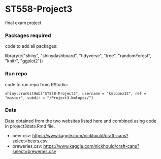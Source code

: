 # ST558-Project3
final exam project

### Packages required

code to add all packages:  

library(c("shiny", "shinydashboard", "tidyverse", "tree", "randomForest", "knitr", "ggplot2"))  

### Run repo

code to run repo from RStudio:  

`shiny::runGitHub("ST558-Project3", username = "kmlopez12", ref = "master", subdir = "/Project3-kmlopez/")`  

### Data
Data obtained from the two websites listed here and combined using code in project3data.Rmd file.  
  - beer.csv: <https://www.kaggle.com/nickhould/craft-cans?select=beers.csv>
  - breweries.csv: <https://www.kaggle.com/nickhould/craft-cans?select=breweries.csv>